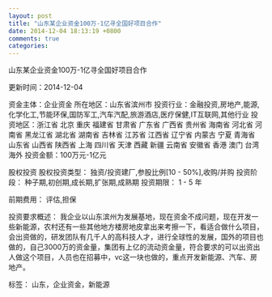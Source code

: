```yaml
---
layout: post
title: "山东某企业资金100万-1亿寻全国好项目合作"
date: 2014-12-04 18:13:19 +0800
comments: true
categories: 
---
```

山东某企业资金100万-1亿寻全国好项目合作



更新时间：2014-12-04

资金主体：企业资金
所在地区：山东省滨州市
投资行业：金融投资,房地产,能源,化学化工,节能环保,国防军工,汽车汽配,旅游酒店,医疗保健,IT互联网,其他行业
投资地区：浙江省 北京 重庆 福建省 甘肃省 广东省 广西省 贵州省 海南省 河北省 河南省 黑龙江省 湖北省 湖南省 吉林省 江苏省 江西省 辽宁省 内蒙古 宁夏 青海省 山东省 山西省 陕西省 上海 四川省 天津 西藏 新疆 云南省 安徽省 香港 澳门 台湾 海外
投资金额：100万元-1亿元

股权投资
股权投资类型：
                            独资/投资建厂,参股比例[10 - 50%],收购/并购 
                                                                                投资阶段：
                            种子期,初创期,成长期,扩张期,成熟期 
                                                                                                                                        投资期限：
                            1 - 5 年

前期费用：
评估,担保

投资要求概述：
我企业以山东滨州为发展基地，现在资金不成问题，现在开发一些新能源，农村还有一些其他地方楼房地皮拿出来考擦一下，看适合做什么项目，会出资做的，研发团队有几千人的高科技人才，进行全球性的发展，国外的项目也做的，自己3000万的资金量，集团有上亿的流动资金量，符合要求的可以出资出人做这个项目，人员也在招募中，vc这一块也做的，重点开发新能源、汽车、房地产。

标签：
山东，企业资金，新能源

